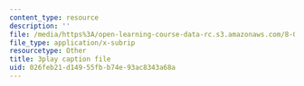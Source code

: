 ```yaml
---
content_type: resource
description: ''
file: /media/https%3A/open-learning-course-data-rc.s3.amazonaws.com/8-04-quantum-physics-i-spring-2016/026feb21d14955fbb74e93ac8343a68a_NwPOhzDPHKc.vtt
file_type: application/x-subrip
resourcetype: Other
title: 3play caption file
uid: 026feb21-d149-55fb-b74e-93ac8343a68a
---
```

